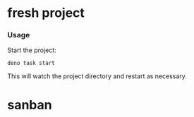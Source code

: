 # fresh project

### Usage

Start the project:

```
deno task start
```

This will watch the project directory and restart as necessary.
# sanban
